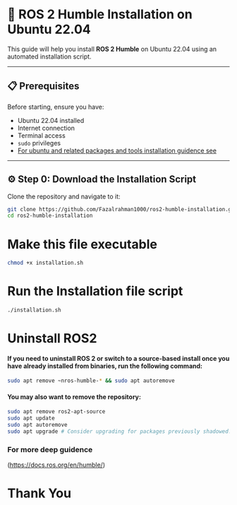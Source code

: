 # 🚀 ROS 2 Humble Installation on Ubuntu 22.04

This guide will help you install **ROS 2 Humble** on Ubuntu 22.04 using an automated installation script.  

---

## 📋 Prerequisites

Before starting, ensure you have:

- Ubuntu 22.04 installed  
- Internet connection  
- Terminal access  
- `sudo` privileges
- 
  [For ubuntu and related packages and tools installation guidence see](https://ubuntu.com/tutorials/install-ubuntu-desktop#1-overview)
---

## ⚙️ Step 0: Download the Installation Script

Clone the repository and navigate to it:

```bash
git clone https://github.com/Fazalrahman1000/ros2-humble-installation.git
cd ros2-humble-installation

```


# Make this file executable
```bash
chmod +x installation.sh
```

# Run the Installation file script

```bash
./installation.sh

```
# Uninstall ROS2
#### If you need to uninstall ROS 2 or switch to a source-based install once you have already installed from binaries, run the following command:
```bash
sudo apt remove ~nros-humble-* && sudo apt autoremove
```
#### You may also want to remove the repository:

```bash
sudo apt remove ros2-apt-source
sudo apt update
sudo apt autoremove
sudo apt upgrade # Consider upgrading for packages previously shadowed.
```


### For more deep guidence
(https://docs.ros.org/en/humble/)

# Thank You
